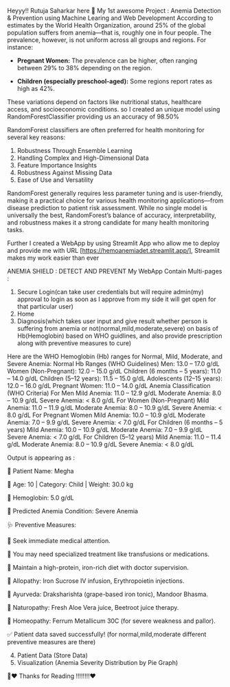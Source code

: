 Heyyy!! Rutuja Saharkar here  🙂
My 1st awesome Project : Anemia Detection & Prevention using Machine Learing and Web Development
According to estimates by the World Health Organization, around 25% of the global population suffers from anemia—that is, roughly one in four people. 
The prevalence, however, is not uniform across all groups and regions. For instance:

- **Pregnant Women:** The prevalence can be higher, often ranging between 29% to 38% depending on the region.

- **Children (especially preschool-aged):** Some regions report rates as high as 42%.

These variations depend on factors like nutritional status, healthcare access, and socioeconomic conditions.
so I created an unique model using RandomForestClassifier providing us an accuracy of 98.50%   

RandomForest classifiers are often preferred for health monitoring for several key reasons:
1) Robustness Through Ensemble Learning
2) Handling Complex and High-Dimensional Data
3) Feature Importance Insights
4) Robustness Against Missing Data
5) Ease of Use and Versatility

RandomForest generally requires less parameter tuning and is user-friendly, making it a practical choice for various health monitoring applications—from disease prediction to patient risk assessment.
While no single model is universally the best, RandomForest’s balance of accuracy, interpretability, and robustness makes it a strong candidate for many health monitoring tasks.

Further I created a WebApp by using Streamlit App who allow me to deploy and provide me with URL [https://hemoanemiadet.streamlit.app/], Streamlit makes my work easier than ever 

ANEMIA SHIELD : DETECT AND PREVENT
My WebApp Contain Multi-pages :
1. Secure Login(can take user credentials but will require admin(my) approval to login as soon as I approve from my side it will get open for that particular user)
2. Home
3. Diagnosis(which takes user input and give result whether person is suffering from anemia or not(normal,mild,moderate,severe) on basis of Hb(Hemoglobin) based on WHO guidlines, and also provide prescription along with preventive measures to cure)

Here are the WHO Hemoglobin (Hb) ranges for Normal, Mild, Moderate, and Severe Anemia:
Normal Hb Ranges (WHO Guidelines)
Men: 13.0 – 17.0 g/dL
Women (Non-Pregnant): 12.0 – 15.0 g/dL
Children (6 months – 5 years): 11.0 – 14.0 g/dL
Children (5–12 years): 11.5 – 15.0 g/dL
Adolescents (12–15 years): 12.0 – 16.0 g/dL
Pregnant Women: 11.0 – 14.0 g/dL
Anemia Classification (WHO Criteria)
For Men
Mild Anemia: 11.0 – 12.9 g/dL
Moderate Anemia: 8.0 – 10.9 g/dL
Severe Anemia: < 8.0 g/dL
For Women (Non-Pregnant)
Mild Anemia: 11.0 – 11.9 g/dL
Moderate Anemia: 8.0 – 10.9 g/dL
Severe Anemia: < 8.0 g/dL
For Pregnant Women
Mild Anemia: 10.0 – 10.9 g/dL
Moderate Anemia: 7.0 – 9.9 g/dL
Severe Anemia: < 7.0 g/dL
For Children (6 months – 5 years)
Mild Anemia: 10.0 – 10.9 g/dL
Moderate Anemia: 7.0 – 9.9 g/dL
Severe Anemia: < 7.0 g/dL
For Children (5–12 years)
Mild Anemia: 11.0 – 11.4 g/dL
Moderate Anemia: 8.0 – 10.9 g/dL
Severe Anemia: < 8.0 g/dL

Output is appearing as :

🔹 Patient Name: Megha

🔹 Age: 10 | Category: Child | Weight: 30.0 kg

🔹 Hemoglobin: 5.0 g/dL

🔹 Predicted Anemia Condition: Severe Anemia

🩺 Preventive Measures:

🚨 Seek immediate medical attention.

🚨 You may need specialized treatment like transfusions or medications.

🚨 Maintain a high-protein, iron-rich diet with doctor supervision.

💊 Allopathy: Iron Sucrose IV infusion, Erythropoietin injections.

🌿 Ayurveda: Draksharishta (grape-based iron tonic), Mandoor Bhasma.

🍃 Naturopathy: Fresh Aloe Vera juice, Beetroot juice therapy.

🏡 Homeopathy: Ferrum Metallicum 30C (for severe weakness and pallor).

✅ Patient data saved successfully! (for normal,mild,moderate different preventive measures are there)

4. Patient Data (Store Data)
5. Visualization (Anemia Severity Distribution by Pie Graph)



🙂❤️ Thanks for Reading !!!!!!!!❤️
